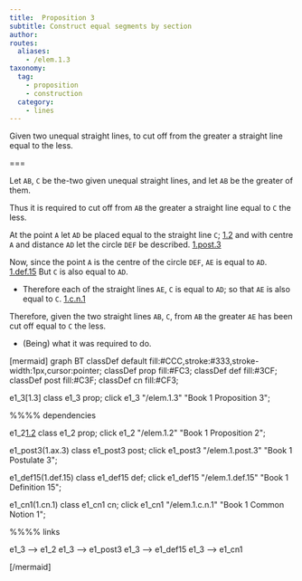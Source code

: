 ```yaml
---
title:  Proposition 3
subtitle: Construct equal segments by section
author:
routes:
  aliases:
    - /elem.1.3
taxonomy:
  tag:
    - proposition
    - construction
  category:
    - lines
---
```


Given two unequal straight lines, to cut off from the greater a straight line equal to the less.


===

[1.def.15]: /elem.1.def.15 "Book 1 - Definition 15"
[1.2]: /elem.1.2 "Book 1 - Proposition 2"
[1.post.3]: /elem.1.post.3 "Book 1 - Postulate 3"
[1.c.n.1]: /elem.1.c.n.1 "Book 1 - Common Notion 1"

Let `AB`, `C` be the-two given unequal straight lines, and let `AB` be the greater of them.

Thus it is required to cut off from `AB` the greater a straight line equal to `C` the less.

At the point `A` let `AD` be placed equal to the straight line `C`; [1.2] and with centre `A` and distance `AD` let the circle `DEF` be described. [1.post.3] 
<!-- <pb n="247"/> -->
Now, since the point `A` is the centre of the circle `DEF`, `AE` is equal to `AD`. [1.def.15] But `C` is also equal to `AD`. 
- Therefore each of the straight lines `AE`, `C` is equal to `AD`; so that `AE` is also equal to `C`. [1.c.n.1]

Therefore, given the two straight lines `AB`, `C`, from `AB` the greater `AE` has been cut off equal to `C` the less.

- (Being) what it was required to do.



[mermaid]
graph BT
classDef default fill:#CCC,stroke:#333,stroke-width:1px,cursor:pointer;
classDef prop fill:#FC3;
classDef def fill:#3CF;
classDef post fill:#C3F;
classDef cn fill:#CF3;

e1_3[1.3]
class e1_3 prop;
click e1_3 "/elem.1.3" "Book 1 Proposition 3";

%%%% dependencies

e1_2[1.2]
class e1_2 prop;
click e1_2 "/elem.1.2" "Book 1 Proposition 2";

e1_post3(1.ax.3)
class e1_post3 post;
click e1_post3 "/elem.1.post.3" "Book 1 Postulate 3";

e1_def15(1.def.15)
class e1_def15 def;
click e1_def15 "/elem.1.def.15" "Book 1 Definition 15";

e1_cn1(1.cn.1)
class e1_cn1 cn;
click e1_cn1 "/elem.1.c.n.1" "Book 1 Common Notion 1";

%%%% links

e1_3 --> e1_2
e1_3 --> e1_post3
e1_3 --> e1_def15
e1_3 --> e1_cn1

[/mermaid]
